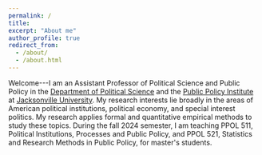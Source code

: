 ```yaml
---
permalink: /
title: 
excerpt: "About me"
author_profile: true
redirect_from: 
  - /about/
  - /about.html
---
```


Welcome---I am an Assistant Professor of Political Science and Public Policy in the [Department of Political Science](https://www.ju.edu/politicalscience/) and the [Public Policy Institute](https://www.ju.edu/publicpolicy/) at [Jacksonville University](https://www.ju.edu/).  My research interests lie broadly in the areas of American political institutions, political economy, and special interest politics.  My research applies formal and quantitative empirical methods to study these topics.  During the fall 2024 semester, I am teaching PPOL 511, Political Institutions, Processes and Public Policy, and PPOL 521, Statistics and Research Methods in Public Policy, for master's students.
